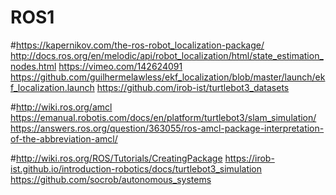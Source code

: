 # ROS1



#https://kapernikov.com/the-ros-robot_localization-package/       http://docs.ros.org/en/melodic/api/robot_localization/html/state_estimation_nodes.html     https://vimeo.com/142624091    https://github.com/guilhermelawless/ekf_localization/blob/master/launch/ekf_localization.launch   https://github.com/irob-ist/turtlebot3_datasets



#http://wiki.ros.org/amcl     https://emanual.robotis.com/docs/en/platform/turtlebot3/slam_simulation/     https://answers.ros.org/question/363055/ros-amcl-package-interpretation-of-the-abbreviation-amcl/





#http://wiki.ros.org/ROS/Tutorials/CreatingPackage     https://irob-ist.github.io/introduction-robotics/docs/turtlebot3_simulation   https://github.com/socrob/autonomous_systems
